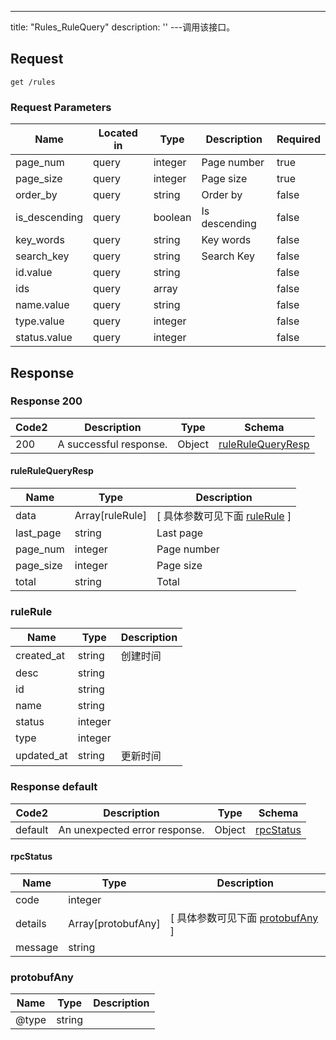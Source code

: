 ---
title: "Rules_RuleQuery"
description: ''
---调用该接口。



## Request


```
get /rules
```

###  Request Parameters

| Name | Located in | Type | Description |  Required |
| ---- | ---------- | ----------- | ----------- |  ---- |
| page_num | query | integer | Page number |  true |
| page_size | query | integer | Page size |  true |
| order_by | query | string | Order by |  false |
| is_descending | query | boolean | Is descending |  false |
| key_words | query | string | Key words |  false |
| search_key | query | string | Search Key |  false |
| id.value | query | string |  |  false |
| ids | query | array |  |  false |
| name.value | query | string |  |  false |
| type.value | query | integer |  |  false |
| status.value | query | integer |  |  false |

## Response

### Response  200 
| Code2 | Description | Type | Schema |
| ---- | ----------- | ------ | ------ |
| 200 | A successful response. | Object | [ruleRuleQueryResp](#ruleRuleQueryResp) |

#### ruleRuleQueryResp

| Name | Type | Description | 
| ---- | ---- | ----------- |         
| data | Array[ruleRule] |  [ 具体参数可见下面 [ruleRule](#ruleRule) ] |       
| last_page | string | Last page |      
| page_num | integer | Page number |      
| page_size | integer | Page size |      
| total | string | Total |   

### ruleRule
| Name | Type | Description | 
| ---- | ---- | ----------- |     
| created_at | string | 创建时间 |      
| desc | string |  |      
| id | string |  |      
| name | string |  |      
| status | integer |  |      
| type | integer |  |      
| updated_at | string | 更新时间 |   



### Response  default 
| Code2 | Description | Type | Schema |
| ---- | ----------- | ------ | ------ |
| default | An unexpected error response. | Object | [rpcStatus](#rpcStatus) |

#### rpcStatus

| Name | Type | Description | 
| ---- | ---- | ----------- |     
| code | integer |  |          
| details | Array[protobufAny] |  [ 具体参数可见下面 [protobufAny](#protobufAny) ] |       
| message | string |  |   

### protobufAny
| Name | Type | Description | 
| ---- | ---- | ----------- |     
| @type | string |  |   



